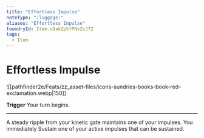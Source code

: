 ```yaml
---
title: "Effortless Impulse"
noteType: ":luggage:"
aliases: "Effortless Impulse"
foundryId: Item.uDakZphfPNvZsJ7Z
tags:
  - Item
---
```


# Effortless Impulse
![[pathfinder2e/Feats/zz_asset-files/icons-sundries-books-book-red-exclamation.webp|150]]

**Trigger** Your turn begins.

* * *

A steady ripple from your kinetic gate maintains one of your impulses. You immediately Sustain one of your active impulses that can be sustained.
